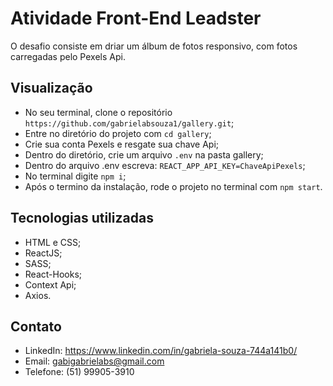 # Atividade Front-End Leadster

O desafio consiste em driar um álbum de fotos responsivo, com fotos carregadas pelo Pexels Api.

## Visualização

- No seu terminal, clone o repositório `https://github.com/gabrielabsouza1/gallery.git`;
- Entre no diretório do projeto com `cd gallery`;
- Crie sua conta Pexels e resgate sua chave Api;
- Dentro do diretório, crie um arquivo `.env` na pasta gallery;
- Dentro do arquivo .env escreva: `REACT_APP_API_KEY=ChaveApiPexels`;
- No terminal digite `npm i`;
- Após o termino da instalação, rode o projeto no terminal com `npm start`.

## Tecnologias utilizadas

- HTML e CSS;
- ReactJS;
- SASS;
- React-Hooks;
- Context Api;
- Axios.

## Contato

- LinkedIn: https://www.linkedin.com/in/gabriela-souza-744a141b0/
- Email: gabigabrielabs@gmail.com
- Telefone: (51) 99905-3910

